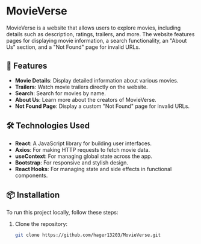 # MovieVerse

MovieVerse is a website that allows users to explore movies, including details such as description, ratings, trailers, and more. The website features pages for displaying movie information, a search functionality, an "About Us" section, and a "Not Found" page for invalid URLs.

## 🚀 Features

- **Movie Details**: Display detailed information about various movies.
- **Trailers**: Watch movie trailers directly on the website.
- **Search**: Search for movies by name.
- **About Us**: Learn more about the creators of MovieVerse.
- **Not Found Page**: Display a custom "Not Found" page for invalid URLs.

## 🛠️ Technologies Used

- **React**: A JavaScript library for building user interfaces.
- **Axios**: For making HTTP requests to fetch movie data.
- **useContext**: For managing global state across the app.
- **Bootstrap**: For responsive and stylish design.
- **React Hooks**: For managing state and side effects in functional components.

## 📦 Installation

To run this project locally, follow these steps:

1. Clone the repository:

   ```bash
   git clone https://github.com/hager13203/MovieVerse.git
